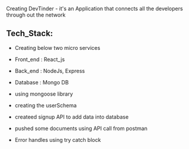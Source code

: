 Creating DevTinder - it's an Application that connects all the developers through out the network

Tech_Stack:
-
- Creating below two micro services 
- Front_end : React_js
- Back_end : NodeJs, Express
- Database : Mongo DB

- using mongoose library
- creating the userSchema
- createed signup API to add data into database
- pushed some documents using API call from postman
- Error handles using try catch block
